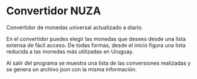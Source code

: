 # Convertidor NUZA
Convertidor de monedas universal actualizado a diario.

En el convertidor puedes elegir las monedas que desees desde una lista extensa de fácil acceso.
De todas formas, desde el inicio figura una lista reducida a las monedas más utilizadas en Uruguay.

Al salir del programa se muestra una lista de las conversiones realizadas y se genera un archivo json con la misma información.

